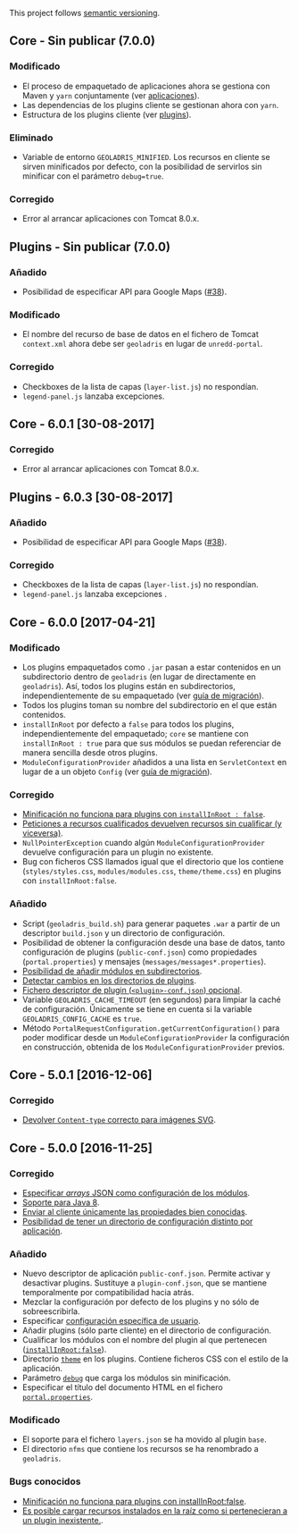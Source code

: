 This project follows [semantic versioning](http://semver.org).

## Core - Sin publicar (7.0.0)

### Modificado

* El proceso de empaquetado de aplicaciones ahora se gestiona con Maven y `yarn` conjuntamente (ver [aplicaciones](../dev/apps.md)).
* Las dependencias de los plugins cliente se gestionan ahora con `yarn`.
* Estructura de los plugins cliente (ver [plugins](../dev/plugins.md)).

### Eliminado

* Variable de entorno `GEOLADRIS_MINIFIED`. Los recursos en cliente se sirven minificados por defecto, con la posibilidad de servirlos sin minificar con el parámetro `debug=true`.

### Corregido

* Error al arrancar aplicaciones con Tomcat 8.0.x.


## Plugins - Sin publicar (7.0.0)

### Añadido

* Posibilidad de especificar API para Google Maps ([#38](https://github.com/geoladris/plugins/issues/38)).

### Modificado

* El nombre del recurso de base de datos en el fichero de Tomcat `context.xml` ahora debe ser `geoladris` en lugar de `unredd-portal`.

### Corregido

* Checkboxes de la lista de capas (`layer-list.js`) no respondían.
* `legend-panel.js` lanzaba excepciones.

## Core - 6.0.1 [30-08-2017]

### Corregido

* Error al arrancar aplicaciones con Tomcat 8.0.x.

## Plugins - 6.0.3 [30-08-2017]

### Añadido

* Posibilidad de especificar API para Google Maps ([#38](https://github.com/geoladris/plugins/issues/38)).

### Corregido

* Checkboxes de la lista de capas (`layer-list.js`) no respondían.
* `legend-panel.js` lanzaba excepciones .

## Core - 6.0.0 [2017-04-21]

### Modificado

* Los plugins empaquetados como `.jar` pasan a estar contenidos en un subdirectorio dentro de `geoladris` (en lugar de directamente en `geoladris`). Así, todos los plugins están en subdirectorios, independientemente de su empaquetado (ver [guía de migración](../dev/migrate.md)).
* Todos los plugins toman su nombre del subdirectorio en el que están contenidos.
* `installInRoot` por defecto a `false` para todos los plugins, independientemente del empaquetado; `core` se mantiene con `installInRoot : true` para que sus módulos se puedan referenciar de manera sencilla desde otros plugins.
* `ModuleConfigurationProvider` añadidos a una lista en `ServletContext` en lugar de a un objeto `Config` (ver [guía de migración](../dev/migrate.md#ModuleConfigurationProviders)).

### Corregido

* [Minificación no funciona para plugins con `installInRoot : false`](https://github.com/geoladris/geoladris/issues/24).
* [Peticiones a recursos cualificados devuelven recursos sin cualificar (y viceversa)](https://github.com/geoladris/geoladris/issues/26).
* `NullPointerException` cuando algún `ModuleConfigurationProvider` devuelve configuración para un plugin no existente.
* Bug con ficheros CSS llamados igual que el directorio que los contiene (`styles/styles.css`, `modules/modules.css`, `theme/theme.css`) en plugins con `installInRoot:false`.

### Añadido

* Script (`geoladris_build.sh`) para generar paquetes `.war` a partir de un descriptor `build.json` y un directorio de configuración.
* Posibilidad de obtener la configuración desde una base de datos, tanto configuración de plugins (`public-conf.json`) como propiedades (`portal.properties`) y mensajes (`messages/messages*.properties`).
* [Posibilidad de añadir módulos en subdirectorios](https://github.com/geoladris/core/issues/10).
* [Detectar cambios en los directorios de plugins](https://github.com/geoladris/core/issues/33).
* [Fichero descriptor de plugin (`<plugin>-conf.json`) opcional](https://github.com/geoladris/core/issues/36).
* Variable `GEOLADRIS_CACHE_TIMEOUT` (en segundos) para limpiar la caché de configuración. Únicamente se tiene en cuenta si la variable `GEOLADRIS_CONFIG_CACHE` es `true`.
* Método `PortalRequestConfiguration.getCurrentConfiguration()` para poder modificar desde un `ModuleConfigurationProvider` la configuración en construcción, obtenida de los `ModuleConfigurationProvider` previos.

## Core - 5.0.1 [2016-12-06]

### Corregido

* [Devolver `Content-type` correcto para imágenes SVG](https://github.com/geoladris/geoladris/issues/34).

## Core - 5.0.0 [2016-11-25]

### Corregido
* [Especificar _arrays_ JSON como configuración de los módulos](https://github.com/geoladris/geoladris/issues/2).
* [Soporte para Java 8](https://github.com/geoladris/geoladris/issues/20).
* [Enviar al cliente únicamente las propiedades bien conocidas](https://github.com/geoladris/geoladris/issues/8).
* [Posibilidad de tener un directorio de configuración distinto por aplicación](https://github.com/geoladris/core/issues/30).

### Añadido
* Nuevo descriptor de aplicación `public-conf.json`. Permite activar y desactivar plugins. Sustituye a `plugin-conf.json`, que se mantiene temporalmente por compatibilidad hacia atrás.
* Mezclar la configuración por defecto de los plugins y no sólo de sobreescribirla.
* Especificar [configuración específica de usuario](../user/config.md#configuración-específica-de-usuarios).
* Añadir plugins (sólo parte cliente) en el directorio de configuración.
* Cualificar los módulos con el nombre del plugin al que pertenecen ([`installInRoot:false`](../dev/plugins.md)).
* Directorio [`theme`](../dev/plugins.md) en los plugins. Contiene ficheros CSS con el estilo de la aplicación.
* Parámetro [`debug`](minify_js_css.md) que carga los módulos sin minificación.
* Especificar el título del documento HTML en el fichero [`portal.properties`](../user/config.md).

### Modificado
* El soporte para el fichero `layers.json` se ha movido al plugin `base`.
* El directorio `nfms` que contiene los recursos se ha renombrado a `geoladris`.

### Bugs conocidos
* [Minificación no funciona para plugins con installInRoot:false](https://github.com/geoladris/geoladris/issues/24).
* [Es posible cargar recursos instalados en la raíz como si pertenecieran a un plugin inexistente.](https://github.com/geoladris/geoladris/issues/26).
